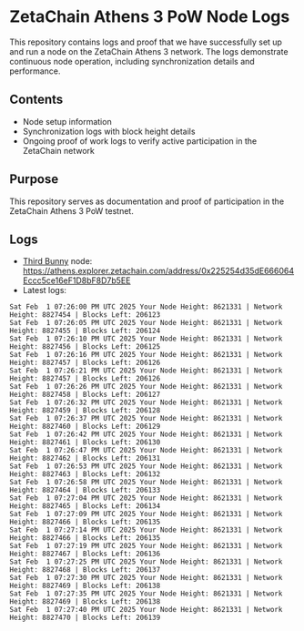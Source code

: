 # ZetaChain Athens 3 PoW Node Logs
This repository contains logs and proof that we have successfully set up and run a node on the ZetaChain Athens 3 network. The logs demonstrate continuous node operation, including synchronization details and performance.

## Contents
- Node setup information
- Synchronization logs with block height details
- Ongoing proof of work logs to verify active participation in the ZetaChain network

## Purpose
This repository serves as documentation and proof of participation in the ZetaChain Athens 3 PoW testnet.

## Logs

- [Third Bunny](https://thirdbunny.xyz/) node: https://athens.explorer.zetachain.com/address/0x225254d35dE666064Eccc5ce16eF1D8bF8D7b5EE
- Latest logs:
```
Sat Feb  1 07:26:00 PM UTC 2025 Your Node Height: 8621331 | Network Height: 8827454 | Blocks Left: 206123
Sat Feb  1 07:26:05 PM UTC 2025 Your Node Height: 8621331 | Network Height: 8827455 | Blocks Left: 206124
Sat Feb  1 07:26:10 PM UTC 2025 Your Node Height: 8621331 | Network Height: 8827456 | Blocks Left: 206125
Sat Feb  1 07:26:16 PM UTC 2025 Your Node Height: 8621331 | Network Height: 8827457 | Blocks Left: 206126
Sat Feb  1 07:26:21 PM UTC 2025 Your Node Height: 8621331 | Network Height: 8827457 | Blocks Left: 206126
Sat Feb  1 07:26:26 PM UTC 2025 Your Node Height: 8621331 | Network Height: 8827458 | Blocks Left: 206127
Sat Feb  1 07:26:32 PM UTC 2025 Your Node Height: 8621331 | Network Height: 8827459 | Blocks Left: 206128
Sat Feb  1 07:26:37 PM UTC 2025 Your Node Height: 8621331 | Network Height: 8827460 | Blocks Left: 206129
Sat Feb  1 07:26:42 PM UTC 2025 Your Node Height: 8621331 | Network Height: 8827461 | Blocks Left: 206130
Sat Feb  1 07:26:47 PM UTC 2025 Your Node Height: 8621331 | Network Height: 8827462 | Blocks Left: 206131
Sat Feb  1 07:26:53 PM UTC 2025 Your Node Height: 8621331 | Network Height: 8827463 | Blocks Left: 206132
Sat Feb  1 07:26:58 PM UTC 2025 Your Node Height: 8621331 | Network Height: 8827464 | Blocks Left: 206133
Sat Feb  1 07:27:04 PM UTC 2025 Your Node Height: 8621331 | Network Height: 8827465 | Blocks Left: 206134
Sat Feb  1 07:27:09 PM UTC 2025 Your Node Height: 8621331 | Network Height: 8827466 | Blocks Left: 206135
Sat Feb  1 07:27:14 PM UTC 2025 Your Node Height: 8621331 | Network Height: 8827466 | Blocks Left: 206135
Sat Feb  1 07:27:19 PM UTC 2025 Your Node Height: 8621331 | Network Height: 8827467 | Blocks Left: 206136
Sat Feb  1 07:27:25 PM UTC 2025 Your Node Height: 8621331 | Network Height: 8827468 | Blocks Left: 206137
Sat Feb  1 07:27:30 PM UTC 2025 Your Node Height: 8621331 | Network Height: 8827469 | Blocks Left: 206138
Sat Feb  1 07:27:35 PM UTC 2025 Your Node Height: 8621331 | Network Height: 8827469 | Blocks Left: 206138
Sat Feb  1 07:27:40 PM UTC 2025 Your Node Height: 8621331 | Network Height: 8827470 | Blocks Left: 206139
```
